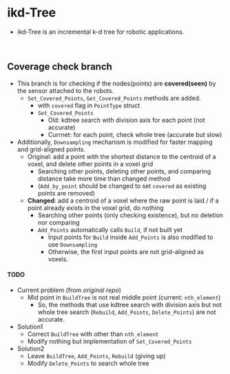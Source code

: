 # ikd-Tree
+ ikd-Tree is an incremental k-d tree for robotic applications.

<br>

## Coverage check branch
+ This branch is for checking if the nodes(points) are **covered(seen)** by the sensor attached to the robots.
	+ `Set_Covered_Points`, `Get_Covered_Points` methods are added.
		+ with `covered` flag in `PointType` struct
		+ `Set_Covered_Points`
			+ Old: kdtree search with division axis for each point (not accurate)
			+ Currnet: for each point, check whole tree (accurate but slow)
+ Additionally, `Downsampling` mechanism is modified for faster mapping and grid-aligned points.
	+ Original: add a point with the shortest distance to the centroid of a voxel, and delete other points in a voxel grid
		+ Searching other points, deleting other points, and comparing distance take more time than changed method
	  + (`Add_by_point` should be changed to set `covered` as existing points are removed)
	+ **Changed**: add a centroid of a voxel where the raw point is laid / if a point already exists in the voxel grid, do nothing
		+ Searching other points (only checking existence), but no deletion nor comparing
		+ `Add_Points` automatically calls `Build`, if not built yet
			+ Input points for `Build` inside `Add_Points` is also modified to use `Downsampling`
			+ Otherwise, the first input points are not grid-aligned as voxels.

#### TODO
+ Current problem (from *original repo*)
	+ Mid point in `BuildTree` is not real middle point (current: `nth_element`)
		+ So, the methods that use kdtree search with division axis but not whole tree search (`Rebuild`, `Add_Points`, `Delete_Points`) are not accurate.
+ Solution1
	+ Correct `BuildTree` with other than `nth_element`
	+ Modify nothing but implementation of `Set_Covered_Points`
+ Solution2
	+ Leave `BuildTree`, `Add_Points`, `Rebuild` (giving up)
	+ Modify `Delete_Points` to search whole tree
